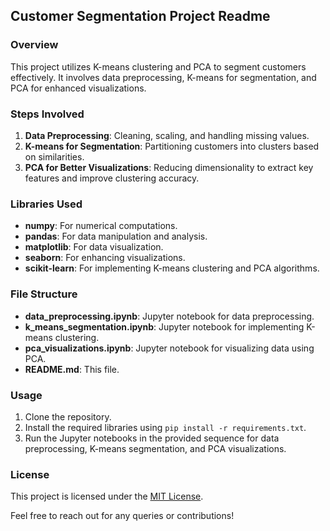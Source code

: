## Customer Segmentation Project Readme

### Overview
This project utilizes K-means clustering and PCA to segment customers effectively. It involves data preprocessing, K-means for segmentation, and PCA for enhanced visualizations.

### Steps Involved
1. **Data Preprocessing**: Cleaning, scaling, and handling missing values.
2. **K-means for Segmentation**: Partitioning customers into clusters based on similarities.
3. **PCA for Better Visualizations**: Reducing dimensionality to extract key features and improve clustering accuracy.

### Libraries Used
- **numpy**: For numerical computations.
- **pandas**: For data manipulation and analysis.
- **matplotlib**: For data visualization.
- **seaborn**: For enhancing visualizations.
- **scikit-learn**: For implementing K-means clustering and PCA algorithms.

### File Structure
- **data_preprocessing.ipynb**: Jupyter notebook for data preprocessing.
- **k_means_segmentation.ipynb**: Jupyter notebook for implementing K-means clustering.
- **pca_visualizations.ipynb**: Jupyter notebook for visualizing data using PCA.
- **README.md**: This file.

### Usage
1. Clone the repository.
2. Install the required libraries using `pip install -r requirements.txt`.
3. Run the Jupyter notebooks in the provided sequence for data preprocessing, K-means segmentation, and PCA visualizations.

### License
This project is licensed under the [MIT License](https://opensource.org/licenses/MIT).

Feel free to reach out for any queries or contributions!
```
